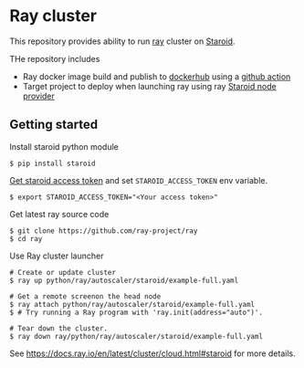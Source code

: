 # Ray cluster

This repository provides ability to run [ray](https://ray.io) cluster on [Staroid](https://staroid.com).

THe repository includes

 - Ray docker image build and publish to [dockerhub](https://hub.docker.com/repository/docker/opendatastudio/ray) using a [github action](https://github.com/open-datastudio/ray-cluster/blob/master/.github/workflows/publish-docker-image.yml)
 - Target project to deploy when launching ray using ray [Staroid node provider](https://github.com/ray-project/ray/tree/master/python/ray/autoscaler/staroid)

## Getting started

Install staroid python module

```
$ pip install staroid
```

[Get staroid access token](https://staroid.com/settings/accesstokens) and set `STAROID_ACCESS_TOKEN` env variable.

```
$ export STAROID_ACCESS_TOKEN="<Your access token>"
```

Get latest ray source code

```
$ git clone https://github.com/ray-project/ray
$ cd ray
```

Use Ray cluster launcher

```
# Create or update cluster
$ ray up python/ray/autoscaler/staroid/example-full.yaml

# Get a remote screenon the head node
$ ray attach python/ray/autoscaler/staroid/example-full.yaml
$ # Try running a Ray program with 'ray.init(address="auto")'.

# Tear down the cluster.
$ ray down ray/python/ray/autoscaler/staroid/example-full.yaml
```

See https://docs.ray.io/en/latest/cluster/cloud.html#staroid for more details.
